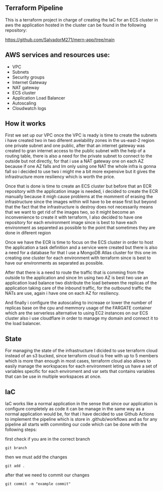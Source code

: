 ## Terraform Pipeline

This is a terraform project in charge of creating the IaC for an ECS cluster in aws the application hosted
in the cluster can be found in the following repository:

https://github.com/SalvadorM271/mern-app/tree/main

## AWS services and resources use:

- VPC
- Subnets
- Security groups
- Internet Gateway
- NAT gateway
- ECS cluster
- Application Load Balancer
- Autoscaling
- Cloudwatch logs

## How it works 

First we set up our VPC once the VPC is ready is time to create the subnets i have created two in two diferent avelability zones in the 
us-east-2 region one private subnet and one public, after that an internet gateway was created to gran internet access to the public
subnet with the help of a routing table, there is also a need for the private subnet to connect to the outside but not directly,
for that i use a NAT gateway one on each AZ because if one AZ falls and Im only using one NAT the whole infra is gonna fall so i decided to
use two i might me a bit more expensive but it gives the infrastructure more resiliency which is worth the price.

Once that is done is time to create an ECS cluster but before that an ECR repository with the application image is needed, i decided
to create the ECR manually because it migh cause problems at the momment of erasing the infrastructure since the images within will 
have to be erase first but beyond that the fact that the infrastructure is destroy does not necessarily means that we want to get rid
of the images two, so it might become an inconvenience to create it with terraform, I also decided to have one repository for each
environment image since is best to have each environment as separeted as possible to the point that sometimes they are done in diferent region

Once we have the ECR is time to focus on the ECS cluster in order to host the application a task definition and a service were created
but there is also a need for a database for that I use a MongoDB Atlas cluster for this one im creating one cluster for each environment
with terraform since is best to have our environments as separated as possible.

After that there is a need to route the traffic that is comming from the outside to the application and since Im using two AZ is best two use
an application load balance two distribute the load between the replicas of the application taking care  of the inbound traffic, for the outbound
traffic the NATs are use, again i have one on each AZ for resiliency.

And finally i configure the autoscaling to increaae or lower the number of replicas base on the cpu and memmory usage of the FARGATE container
which are the serverless alternative to using EC2 instances on our ECS cluster also i use cloudflare in order to manage my domain and connect it to the load balancer.

## State

For managing the state of the infrastructure I dicided to use terraform cloud instead of an s3 bucked, since terraform cloud is free with up to 5
members which is more than enough in most cases, terraform cloud also allows to easily manage the workspaces for each environment leting us
have a set of variables specific for each enviroment and var sets that contains variables that can be use in multiple workspaces at once.


## IaC

IaC works like a normal application in the sense that since our application is configure completely as code it can be manage in the same
way as a normal application would be, for that i have decided to use Github Actions to implement the pipeline which is store in .github/workflows
and as for any pipeline all starts with commiting our code which can be done with the following steps:


first check if you are in the correct branch

`git branch`

then we must add the changes

`git add .`

after that we need to commit our changes

`git commit -m "example commit"`